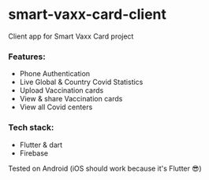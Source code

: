 # smart-vaxx-card-client

Client app for Smart Vaxx Card project

### Features:

-   Phone Authentication
-   Live Global & Country Covid Statistics
-   Upload Vaccination cards
-   View & share Vaccination cards
-   View all Covid centers

### Tech stack:

-   Flutter & dart
-   Firebase

Tested on Android (iOS should work because it's Flutter :sunglasses:)

